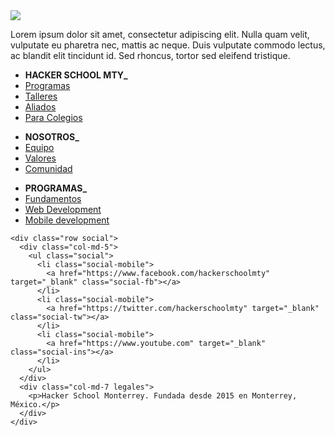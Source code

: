 <div class="container-fluid footer">
  <div class="container">
    <div class="row">
      <div class="col-md-5">
        <img src="{{ site.baseurl }}/images/hacker-school-logo.jpg">
        <p>Lorem ipsum dolor sit amet, consectetur adipiscing elit. Nulla quam velit, vulputate eu pharetra nec, mattis ac neque. Duis vulputate commodo lectus, ac blandit elit tincidunt id. Sed rhoncus, tortor sed eleifend tristique.</p>
      </div>
      <div class="col-md-3">
        <ul>
          <li><b>HACKER SCHOOL MTY_</b></li>
          <li><a href="" target="_self">Programas</a></li>
          <li><a href="" target="_self">Talleres</a></li>
          <li><a href="" target="_self">Aliados</a></li>
          <li><a href="" target="_self">Para Colegios</a></li>
        </ul>
      </div>
      <div class="col-md-2">
        <ul>
          <li><b>NOSOTROS_</b></li>
          <li><a href="" target="_self">Equipo</a></li>
          <li><a href="" target="_self">Valores</a></li>
          <li><a href="" target="_self">Comunidad</a></li>
        </ul>
      </div>
      <div class="col-md-2">
        <ul>
          <li><b>PROGRAMAS_</b></li>
          <li><a href="" target="_self">Fundamentos</a></li>
          <li><a href="" target="_self">Web Development</a></li>
          <li><a href="" target="_self">Mobile development</a></li>
        </ul>
      </div>
    </div>

    <div class="row social">
      <div class="col-md-5">
        <ul class="social">
          <li class="social-mobile">
            <a href="https://www.facebook.com/hackerschoolmty" target="_blank" class="social-fb"></a>
          </li>
          <li class="social-mobile">
            <a href="https://twitter.com/hackerschoolmty" target="_blank" class="social-tw"></a>
          </li>
          <li class="social-mobile">
            <a href="https://www.youtube.com" target="_blank" class="social-ins"></a>
          </li>
        </ul>
      </div>
      <div class="col-md-7 legales">
        <p>Hacker School Monterrey. Fundada desde 2015 en Monterrey, México.</p>
      </div>
    </div>
  </div>
</div>